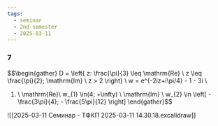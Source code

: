 ```yaml
---
tags:
  - seminar
  - 2nd-semester
  - 2025-03-11
---
```


### 7

$$\begin{gather}
D = \left\{ z: \frac{\pi}{3} \leq \mathrm{Re} \ z \leq \frac{\pi}{2}; \mathrm{Im} \ z > 2 \right\} \\
w = e^{-2iz+i\pi/4} - 1 - 3i \\
1. \ \mathrm{Re}\ w_{1} \in(4; +\infty) \\
\mathrm{Im} \ w_{2} \in \left[ -\frac{3\pi}{4}; - \frac{5\pi}{12} \right]
\end{gather}$$

![[2025-03-11 Семинар - ТФКП 2025-03-11 14.30.18.excalidraw]]